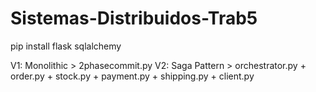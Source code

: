 # Sistemas-Distribuidos-Trab5

pip install flask sqlalchemy

V1: Monolithic > 2phasecommit.py 
V2: Saga Pattern > orchestrator.py + order.py + stock.py + payment.py + shipping.py + client.py
